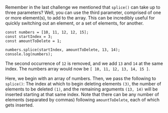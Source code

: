 Remember in the last challenge we mentioned that `splice()` can take up to three parameters? Well, you can use the third parameter,
comprised of one or more element(s), to add to the array. This can be incredibly useful for quickly switching out an element, or a set
of elements, for another.

```
const numbers = [10, 11, 12, 12, 15];
const startIndex = 3;
const amountToDelete = 1;

numbers.splice(startIndex, amountToDelete, 13, 14);
console.log(numbers);
```

The second occurrence of `12` is removed, and we add `13` and `14` at the same index. The numbers array would now be 
`[ 10, 11, 12, 13, 14, 15 ]`.

Here, we begin with an array of numbers. Then, we pass the following to `splice()`: The index at which to begin deleting elements 
`(3)`, the number of elements to be deleted `(1)`, and the remaining arguments `(13, 14)` will be inserted starting at that same index. 
Note that there can be any number of elements (separated by commas) following `amountToDelete`, each of which gets inserted.
